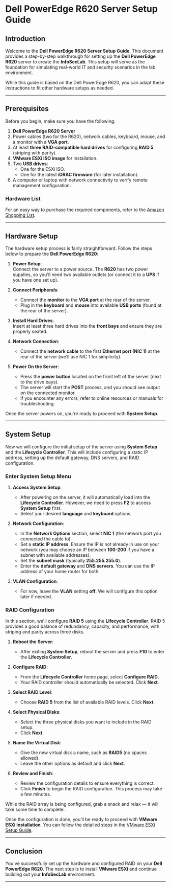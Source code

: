 # Dell PowerEdge R620 Server Setup Guide

## Introduction

Welcome to the **Dell PowerEdge R620 Server Setup Guide**. This document provides a step-by-step walkthrough for setting up the **Dell PowerEdge R620** server to create the **InfoSecLab**. This setup will serve as the foundation for simulating real-world IT and security scenarios in the lab environment.

While this guide is based on the Dell PowerEdge R620, you can adapt these instructions to fit other hardware setups as needed.

---

## Prerequisites

Before you begin, make sure you have the following:

1. **Dell PowerEdge R620 Server**
2. Power cables (two for the R620), network cables, keyboard, mouse, and a monitor with a **VGA port**.
3. At least **three RAID-compatible hard drives** for configuring **RAID 5** (striping with parity).
4. **VMware ESXi ISO image** for installation.
5. Two **USB drives**:
   - One for the ESXi ISO.
   - One for the latest **iDRAC firmware** (for later installation).
6. A computer or laptop with network connectivity to verify remote management configuration.

### Hardware List

For an easy way to purchase the required components, refer to the [Amazon Shopping List](https://www.amazon.com/hz/wishlist/ls/FFAQ4AJTO8Y9?ref_=wl_share).

---

## Hardware Setup

The hardware setup process is fairly straightforward. Follow the steps below to prepare the **Dell PowerEdge R620**:

1. **Power Setup**:  
   Connect the server to a power source. The **R620** has two power supplies, so you'll need two available outlets (or connect it to a **UPS** if you have one set up).

2. **Connect Peripherals**:  
   - Connect the **monitor** to the **VGA port** at the rear of the server.
   - Plug in the **keyboard** and **mouse** into available **USB ports** (found at the rear of the server).

3. **Install Hard Drives**:  
   Insert at least three hard drives into the **front bays** and ensure they are properly seated.

4. **Network Connection**:  
   - Connect the **network cable** to the first **Ethernet port (NIC 1)** at the rear of the server (we’ll use NIC 1 for simplicity).
   
5. **Power On the Server**:  
   - Press the **power button** located on the front left of the server (next to the drive bays).
   - The server will start the **POST** process, and you should see output on the connected monitor.
   - If you encounter any errors, refer to online resources or manuals for troubleshooting.

Once the server powers on, you're ready to proceed with **System Setup**.

---

## System Setup

Now we will configure the initial setup of the server using **System Setup** and the **Lifecycle Controller**. This will include configuring a static IP address, setting up the default gateway, DNS servers, and RAID configuration.

### Enter System Setup Menu

1. **Access System Setup**:  
   - After powering on the server, it will automatically load into the **Lifecycle Controller**. However, we need to press **F2** to access **System Setup** first.
   - Select your desired **language** and **keyboard** options.

2. **Network Configuration**:  
   - In the **Network Options** section, select **NIC 1** (the network port you connected the cable to).
   - Set a **static IP address**. Ensure the IP is not already in use on your network (you may choose an IP between **100-200** if you have a subnet with available addresses).
   - Set the **subnet mask** (typically **255.255.255.0**).
   - Enter the **default gateway** and **DNS servers**. You can use the IP address of your home router for both.

3. **VLAN Configuration**:  
   - For now, leave the **VLAN** setting **off**. We will configure this option later if needed.

### RAID Configuration

In this section, we'll configure **RAID 5** using the **Lifecycle Controller**. RAID 5 provides a good balance of redundancy, capacity, and performance, with striping and parity across three disks.

1. **Reboot the Server**:  
   - After exiting **System Setup**, reboot the server and press **F10** to enter the **Lifecycle Controller**.

2. **Configure RAID**:  
   - From the **Lifecycle Controller** home page, select **Configure RAID**.
   - Your RAID controller should automatically be selected. Click **Next**.

3. **Select RAID Level**:  
   - Choose **RAID 5** from the list of available RAID levels. Click **Next**.

4. **Select Physical Disks**:  
   - Select the three physical disks you want to include in the RAID setup.
   - Click **Next**.

5. **Name the Virtual Disk**:  
   - Give the new virtual disk a name, such as **RAID5** (no spaces allowed).
   - Leave the other options as default and click **Next**.

6. **Review and Finish**:  
   - Review the configuration details to ensure everything is correct.
   - Click **Finish** to begin the RAID configuration. This process may take a few minutes.

While the RAID array is being configured, grab a snack and relax — it will take some time to complete.

Once the configuration is done, you’ll be ready to proceed with **VMware ESXi installation**. You can follow the detailed steps in the [VMware ESXi Setup Guide](https://github.com/akwagner1/InfoSecLab/blob/main/GettingStarted/VMware%20ESXi).

---

## Conclusion

You've successfully set up the hardware and configured RAID on your **Dell PowerEdge R620**. The next step is to install **VMware ESXi** and continue building out your **InfoSecLab** environment.

---


